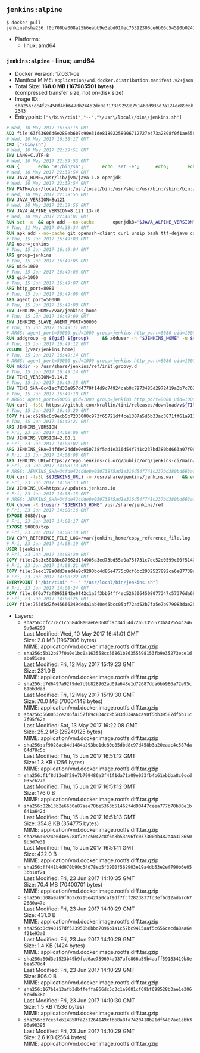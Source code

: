 ## `jenkins:alpine`

```console
$ docker pull jenkins@sha256:f0b700ba008a25b6eabb9e3ebd01fec75392306ce6b06c54590b02410d951b02
```

-	Platforms:
	-	linux; amd64

### `jenkins:alpine` - linux; amd64

-	Docker Version: 17.03.1-ce
-	Manifest MIME: `application/vnd.docker.distribution.manifest.v2+json`
-	Total Size: **168.0 MB (167985501 bytes)**  
	(compressed transfer size, not on-disk size)
-	Image ID: `sha256:cc4f25450f46b6470b24462de0e7173e9259e751460d936d7a124ee8966b2343`
-	Entrypoint: `["\/bin\/tini","--","\/usr\/local\/bin\/jenkins.sh"]`

```dockerfile
# Wed, 10 May 2017 16:38:16 GMT
ADD file:63f63606d6e289eb607c90e31de81802258906712727e473a2898f0f1ae55bb5 in / 
# Wed, 10 May 2017 16:38:17 GMT
CMD ["/bin/sh"]
# Wed, 10 May 2017 22:39:51 GMT
ENV LANG=C.UTF-8
# Wed, 10 May 2017 22:39:53 GMT
RUN { 		echo '#!/bin/sh'; 		echo 'set -e'; 		echo; 		echo 'dirname "$(dirname "$(readlink -f "$(which javac || which java)")")"'; 	} > /usr/local/bin/docker-java-home 	&& chmod +x /usr/local/bin/docker-java-home
# Wed, 10 May 2017 22:39:54 GMT
ENV JAVA_HOME=/usr/lib/jvm/java-1.8-openjdk
# Wed, 10 May 2017 22:39:54 GMT
ENV PATH=/usr/local/sbin:/usr/local/bin:/usr/sbin:/usr/bin:/sbin:/bin:/usr/lib/jvm/java-1.8-openjdk/jre/bin:/usr/lib/jvm/java-1.8-openjdk/bin
# Wed, 10 May 2017 22:39:55 GMT
ENV JAVA_VERSION=8u121
# Wed, 10 May 2017 22:39:56 GMT
ENV JAVA_ALPINE_VERSION=8.121.13-r0
# Wed, 10 May 2017 22:40:01 GMT
RUN set -x 	&& apk add --no-cache 		openjdk8="$JAVA_ALPINE_VERSION" 	&& [ "$JAVA_HOME" = "$(docker-java-home)" ]
# Thu, 11 May 2017 04:38:34 GMT
RUN apk add --no-cache git openssh-client curl unzip bash ttf-dejavu coreutils
# Thu, 15 Jun 2017 16:49:03 GMT
ARG user=jenkins
# Thu, 15 Jun 2017 16:49:04 GMT
ARG group=jenkins
# Thu, 15 Jun 2017 16:49:05 GMT
ARG uid=1000
# Thu, 15 Jun 2017 16:49:06 GMT
ARG gid=1000
# Thu, 15 Jun 2017 16:49:07 GMT
ARG http_port=8080
# Thu, 15 Jun 2017 16:49:08 GMT
ARG agent_port=50000
# Thu, 15 Jun 2017 16:49:08 GMT
ENV JENKINS_HOME=/var/jenkins_home
# Thu, 15 Jun 2017 16:49:09 GMT
ENV JENKINS_SLAVE_AGENT_PORT=50000
# Thu, 15 Jun 2017 16:49:11 GMT
# ARGS: agent_port=50000 gid=1000 group=jenkins http_port=8080 uid=1000 user=jenkins
RUN addgroup -g ${gid} ${group}     && adduser -h "$JENKINS_HOME" -u ${uid} -G ${group} -s /bin/bash -D ${user}
# Thu, 15 Jun 2017 16:49:12 GMT
VOLUME [/var/jenkins_home]
# Thu, 15 Jun 2017 16:49:14 GMT
# ARGS: agent_port=50000 gid=1000 group=jenkins http_port=8080 uid=1000 user=jenkins
RUN mkdir -p /usr/share/jenkins/ref/init.groovy.d
# Thu, 15 Jun 2017 16:49:14 GMT
ENV TINI_VERSION=0.14.0
# Thu, 15 Jun 2017 16:49:15 GMT
ENV TINI_SHA=6c41ec7d33e857d4779f14d9c74924cab0c7973485d2972419a3b7c7620ff5fd
# Thu, 15 Jun 2017 16:49:18 GMT
# ARGS: agent_port=50000 gid=1000 group=jenkins http_port=8080 uid=1000 user=jenkins
RUN curl -fsSL https://github.com/krallin/tini/releases/download/v${TINI_VERSION}/tini-static-amd64 -o /bin/tini && chmod +x /bin/tini   && echo "$TINI_SHA  /bin/tini" | sha256sum -c -
# Thu, 15 Jun 2017 16:49:20 GMT
COPY file:c629bc0b9ecb5b7233000c973f65721df4ce1307a5d5b33ac3871ff61a9172ff in /usr/share/jenkins/ref/init.groovy.d/tcp-slave-agent-port.groovy 
# Thu, 15 Jun 2017 16:49:21 GMT
ARG JENKINS_VERSION
# Fri, 23 Jun 2017 14:08:06 GMT
ENV JENKINS_VERSION=2.60.1
# Fri, 23 Jun 2017 14:08:07 GMT
ARG JENKINS_SHA=34fde424dde0e050738f5ad1e316d54f741c237bd380bd663a07f96147bb1390
# Fri, 23 Jun 2017 14:08:08 GMT
ARG JENKINS_URL=https://repo.jenkins-ci.org/public/org/jenkins-ci/main/jenkins-war/2.60.1/jenkins-war-2.60.1.war
# Fri, 23 Jun 2017 14:08:13 GMT
# ARGS: JENKINS_SHA=34fde424dde0e050738f5ad1e316d54f741c237bd380bd663a07f96147bb1390 JENKINS_URL=https://repo.jenkins-ci.org/public/org/jenkins-ci/main/jenkins-war/2.60.1/jenkins-war-2.60.1.war agent_port=50000 gid=1000 group=jenkins http_port=8080 uid=1000 user=jenkins
RUN curl -fsSL ${JENKINS_URL} -o /usr/share/jenkins/jenkins.war   && echo "${JENKINS_SHA}  /usr/share/jenkins/jenkins.war" | sha256sum -c -
# Fri, 23 Jun 2017 14:08:13 GMT
ENV JENKINS_UC=https://updates.jenkins.io
# Fri, 23 Jun 2017 14:08:15 GMT
# ARGS: JENKINS_SHA=34fde424dde0e050738f5ad1e316d54f741c237bd380bd663a07f96147bb1390 JENKINS_URL=https://repo.jenkins-ci.org/public/org/jenkins-ci/main/jenkins-war/2.60.1/jenkins-war-2.60.1.war agent_port=50000 gid=1000 group=jenkins http_port=8080 uid=1000 user=jenkins
RUN chown -R ${user} "$JENKINS_HOME" /usr/share/jenkins/ref
# Fri, 23 Jun 2017 14:08:16 GMT
EXPOSE 8080/tcp
# Fri, 23 Jun 2017 14:08:17 GMT
EXPOSE 50000/tcp
# Fri, 23 Jun 2017 14:08:18 GMT
ENV COPY_REFERENCE_FILE_LOG=/var/jenkins_home/copy_reference_file.log
# Fri, 23 Jun 2017 14:08:19 GMT
USER [jenkins]
# Fri, 23 Jun 2017 14:08:20 GMT
COPY file:26c3c5818bc87662d1f4905a3ed73bd55a0a75f731c7dc52d0599c00f51408e9 in /usr/local/bin/jenkins-support 
# Fri, 23 Jun 2017 14:08:21 GMT
COPY file:7eec179a0dd3aad4a9c9290bc4d85e4775c8cf6bc2932527892ca6e87739e474 in /usr/local/bin/jenkins.sh 
# Fri, 23 Jun 2017 14:08:22 GMT
ENTRYPOINT ["/bin/tini" "--" "/usr/local/bin/jenkins.sh"]
# Fri, 23 Jun 2017 14:08:24 GMT
COPY file:9f0a7faf8951842e0f42c1a3f3bb54ff4ec5263064508077347c57376da68b46 in /usr/local/bin/plugins.sh 
# Fri, 23 Jun 2017 14:08:26 GMT
COPY file:753d5d2fe45666249deda1ab40e45bcc05bf72ad52b7fa5e7b979083dae2b26b in /usr/local/bin/install-plugins.sh 
```

-	Layers:
	-	`sha256:cfc728c1c5584d8e0ae69368fc9c34d54d72651355573ba42554c2469a0a6299`  
		Last Modified: Wed, 10 May 2017 16:41:01 GMT  
		Size: 2.0 MB (1967906 bytes)  
		MIME: application/vnd.docker.image.rootfs.diff.tar.gzip
	-	`sha256:5b12b87f0a0e1bc0a163558cc56861b86355598153fb9e35273ece1dabe81cae`  
		Last Modified: Fri, 12 May 2017 15:19:23 GMT  
		Size: 231.0 B  
		MIME: application/vnd.docker.image.rootfs.diff.tar.gzip
	-	`sha256:b7d6497a92f9de7c9b828962ad09a648e1d72687dda6bb986a72e95c61bb3dad`  
		Last Modified: Fri, 12 May 2017 15:19:30 GMT  
		Size: 70.0 MB (70004148 bytes)  
		MIME: application/vnd.docker.image.rootfs.diff.tar.gzip
	-	`sha256:560053ce286fa157f89c834cc9b583d034a6ca90f5bb39587dfbb11c7f95f62e`  
		Last Modified: Sat, 13 May 2017 16:22:08 GMT  
		Size: 25.2 MB (25249125 bytes)  
		MIME: application/vnd.docker.image.rootfs.diff.tar.gzip
	-	`sha256:af9028ac84d1484a293be1dc80c85dbd8c97d458b3a20eaac4c587da64d78c5b`  
		Last Modified: Thu, 15 Jun 2017 16:51:12 GMT  
		Size: 1.3 KB (1256 bytes)  
		MIME: application/vnd.docker.image.rootfs.diff.tar.gzip
	-	`sha256:f1f8d13edf28e7b799486a3f41f1da71a09e033fb4b61ebbba8c0ccd035c627e`  
		Last Modified: Thu, 15 Jun 2017 16:51:12 GMT  
		Size: 176.0 B  
		MIME: application/vnd.docker.image.rootfs.diff.tar.gzip
	-	`sha256:82b13b2e6630a87aee78be5363b51462f4d90447ceea777b78b30e1b641a642d`  
		Last Modified: Thu, 15 Jun 2017 16:51:13 GMT  
		Size: 354.8 KB (354775 bytes)  
		MIME: application/vnd.docker.image.rootfs.diff.tar.gzip
	-	`sha256:0e24e6d4e5288f7ecc5047c8f6e8b53a96fc037300bb482a4a3186509b5d7e31`  
		Last Modified: Thu, 15 Jun 2017 16:51:11 GMT  
		Size: 422.0 B  
		MIME: application/vnd.docker.image.rootfs.diff.tar.gzip
	-	`sha256:ff441b4d070b90c34d78eb5f3900f562903e19a4db53e2ef790b6e053bb18f24`  
		Last Modified: Fri, 23 Jun 2017 14:10:35 GMT  
		Size: 70.4 MB (70400701 bytes)  
		MIME: application/vnd.docker.image.rootfs.diff.tar.gzip
	-	`sha256:d08a9ab9f0b3c6715e42fa0caf9df7fcf282d837fd3ef6d12ada7c672680a47e`  
		Last Modified: Fri, 23 Jun 2017 14:10:29 GMT  
		Size: 431.0 B  
		MIME: application/vnd.docker.image.rootfs.diff.tar.gzip
	-	`sha256:0c940157df523950b8bbd7096b1a1c57bc9415aaf5c656cecda8aa6ef21e93a0`  
		Last Modified: Fri, 23 Jun 2017 14:10:29 GMT  
		Size: 1.4 KB (1424 bytes)  
		MIME: application/vnd.docker.image.rootfs.diff.tar.gzip
	-	`sha256:80d3e1523b49b9fcd6ae759694a937afe866a59b4aaff59183419b8ebea578c4`  
		Last Modified: Fri, 23 Jun 2017 14:10:29 GMT  
		Size: 806.0 B  
		MIME: application/vnd.docker.image.rootfs.diff.tar.gzip
	-	`sha256:167b1e13afb3dbffeffa866dc5c3c1a9081cf69bf698528b3ae1e3065c6d638c`  
		Last Modified: Fri, 23 Jun 2017 14:10:30 GMT  
		Size: 1.5 KB (1536 bytes)  
		MIME: application/vnd.docker.image.rootfs.diff.tar.gzip
	-	`sha256:b7ce5fe614858fa231264149cfb68a8fa7420418b21df6487ae1ebb396e98395`  
		Last Modified: Fri, 23 Jun 2017 14:10:29 GMT  
		Size: 2.6 KB (2564 bytes)  
		MIME: application/vnd.docker.image.rootfs.diff.tar.gzip
